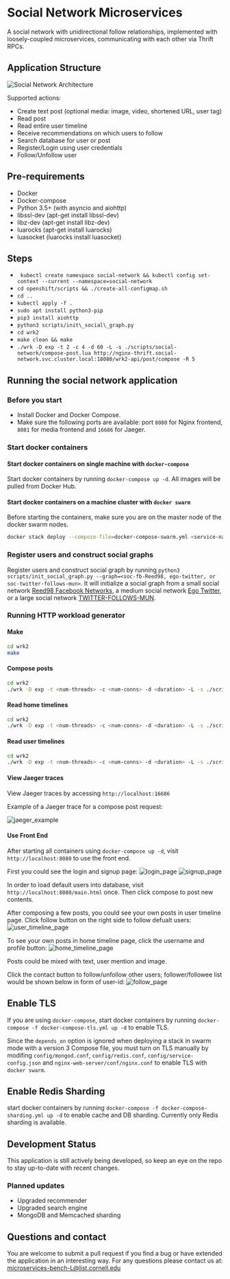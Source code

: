 # Social Network Microservices

A social network with unidirectional follow relationships, implemented with loosely-coupled microservices, communicating with each other via Thrift RPCs.

## Application Structure

![Social Network Architecture](figures/socialNet_arch.png)

Supported actions:

* Create text post (optional media: image, video, shortened URL, user tag)
* Read post
* Read entire user timeline
* Receive recommendations on which users to follow
* Search database for user or post
* Register/Login using user credentials
* Follow/Unfollow user

## Pre-requirements

* Docker
* Docker-compose
* Python 3.5+ (with asyncio and aiohttp)
* libssl-dev (apt-get install libssl-dev)
* libz-dev (apt-get install libz-dev)
* luarocks (apt-get install luarocks)
* luasocket (luarocks install luasocket)

## Steps

- ` kubectl create namespace social-network && kubectl config set-context --current --namespace=social-network` 
- `cd openshift/scripts && ./create-all-configmap.sh` 
- `cd ..`
- `kubectl apply -f .` 
- `sudo apt install python3-pip`
- `pip3 install aiohttp`
- `python3 scripts/init\_social\_graph.py`
- `cd wrk2`
- `make clean && make`
- `./wrk -D exp -t 2 -c 4 -d 60 -L -s ./scripts/social-network/compose-post.lua http://nginx-thrift.social-network.svc.cluster.local:18080/wrk2-api/post/compose -R 5`

## Running the social network application

### Before you start

* Install Docker and Docker Compose.
* Make sure the following ports are available: port `8080` for Nginx frontend, `8081` for media frontend and `16686` for Jaeger.

### Start docker containers

#### Start docker containers on single machine with `docker-compose`

Start docker containers by running `docker-compose up -d`. All images will be
pulled from Docker Hub.

#### Start docker containers on a machine cluster with `docker swarm`

Before starting the containers, make sure you are on the master node of the docker swarm nodes.

```bash
docker stack deploy --compose-file=docker-compose-swarm.yml <service-name>
```

### Register users and construct social graphs

Register users and construct social graph by running
`python3 scripts/init_social_graph.py --graph=<soc-fb-Reed98, ego-twitter, or soc-twitter-follows-mun>`. It will initialize a social graph from a small social network [Reed98 Facebook Networks](http://networkrepository.com/socfb-Reed98.php), a medium social network [Ego Twitter](https://snap.stanford.edu/data/ego-Twitter.html), or a large social network [TWITTER-FOLLOWS-MUN](https://networkrepository.com/soc-twitter-follows-mun.php).

### Running HTTP workload generator

#### Make

```bash
cd wrk2
make
```

#### Compose posts

```bash
cd wrk2
./wrk -D exp -t <num-threads> -c <num-conns> -d <duration> -L -s ./scripts/social-network/compose-post.lua http://localhost:8080/wrk2-api/post/compose -R <reqs-per-sec>
```

#### Read home timelines

```bash
cd wrk2
./wrk -D exp -t <num-threads> -c <num-conns> -d <duration> -L -s ./scripts/social-network/read-home-timeline.lua http://localhost:8080/wrk2-api/home-timeline/read -R <reqs-per-sec>
```

#### Read user timelines

```bash
cd wrk2
./wrk -D exp -t <num-threads> -c <num-conns> -d <duration> -L -s ./scripts/social-network/read-user-timeline.lua http://localhost:8080/wrk2-api/user-timeline/read -R <reqs-per-sec>
```

#### View Jaeger traces
View Jaeger traces by accessing `http://localhost:16686`

Example of a Jaeger trace for a compose post request:

![jaeger_example](figures/socialNet_jaeger.png)

#### Use Front End

After starting all containers using `docker-compose up -d`, visit `http://localhost:8080` to use the front end.

First you could see the login and signup page:
![login_page](figures/login.png)
![signup_page](figures/signup.png)

In order to load default users into database, visit `http://localhost:8080/main.html` once. Then click compose to post new contents.

After composing a few posts, you could see your own posts in user timeline page. Click follow button on the right side to follow defualt users:
![user_timeline_page](figures/user_timeline.png)

To see your own posts in home timeline page, click the username and profile button:
![home_timeline_page](figures/home_timeline.png)

Posts could be mixed with text, user mention and image.

Click the contact button to follow/unfollow other users; follower/followee list would be shown below in form of user-id:
![follow_page](figures/follow.png)

## Enable TLS

If you are using `docker-compose`, start docker containers by running `docker-compose -f docker-compose-tls.yml up -d` to enable TLS.

Since the `depends_on` option is ignored when deploying a stack in swarm mode with a version 3 Compose file, you
must turn on TLS manually by modifing `config/mongod.conf`, `config/redis.conf`, `config/service-config.json` and
`nginx-web-server/conf/nginx.conf` to enable TLS with `docker swarm`.

## Enable Redis Sharding

start docker containers by running `docker-compose -f docker-compose-sharding.yml up -d` to enable cache and DB sharding. Currently only Redis sharding is available.

## Development Status

This application is still actively being developed, so keep an eye on the repo to stay up-to-date with recent changes.

### Planned updates

* Upgraded recommender
* Upgraded search engine
* MongoDB and Memcached sharding

## Questions and contact

You are welcome to submit a pull request if you find a bug or have extended the application in an interesting way. For any questions please contact us at: <microservices-bench-L@list.cornell.edu>

